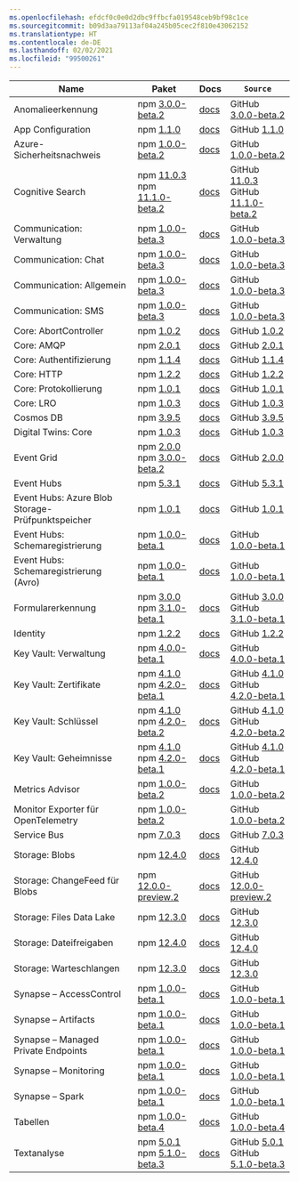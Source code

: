 ```yaml
---
ms.openlocfilehash: efdcf0c0e0d2dbc9ffbcfa019548ceb9bf98c1ce
ms.sourcegitcommit: b09d3aa79113af04a245b05cec2f810e43062152
ms.translationtype: HT
ms.contentlocale: de-DE
ms.lasthandoff: 02/02/2021
ms.locfileid: "99500261"
---
```

| Name | Paket | Docs | `Source` |
| ---- | ------- | ---- | ------ |
| Anomalieerkennung | npm [3.0.0-beta.2](https://www.npmjs.com/package/@azure/ai-anomaly-detector/v/3.0.0-beta.2) | [docs](/javascript/api/overview/azure/ai-anomaly-detector-readme/) | GitHub [3.0.0-beta.2](https://github.com/Azure/azure-sdk-for-js/tree/@azure/ai-anomaly-detector_3.0.0-beta.2/sdk/anomalydetector/ai-anomaly-detector/) |
| App Configuration | npm [1.1.0](https://www.npmjs.com/package/@azure/app-configuration/v/1.1.0) | [docs](/javascript/api/overview/azure/app-configuration-readme/) | GitHub [1.1.0](https://github.com/Azure/azure-sdk-for-js/tree/@azure/app-configuration_1.1.0/sdk/appconfiguration/app-configuration/) |
| Azure-Sicherheitsnachweis | npm [1.0.0-beta.2](https://www.npmjs.com/package/@azure/attestation/v/1.0.0-beta.2) | [docs](/javascript/api/overview/azure/attestation-readme/) | GitHub [1.0.0-beta.2](https://github.com/Azure/azure-sdk-for-js/tree/@azure/attestation_1.0.0-beta.2/sdk/attestation/attestation/) |
| Cognitive Search | npm [11.0.3](https://www.npmjs.com/package/@azure/search-documents/v/11.0.3)<br>npm [11.1.0-beta.2](https://www.npmjs.com/package/@azure/search-documents/v/11.1.0-beta.2) | [docs](/javascript/api/overview/azure/search-documents-readme/) | GitHub [11.0.3](https://github.com/Azure/azure-sdk-for-js/tree/@azure/search-documents_11.0.3/sdk/search/search-documents/)<br>GitHub [11.1.0-beta.2](https://github.com/Azure/azure-sdk-for-js/tree/@azure/search-documents_11.1.0-beta.2/sdk/search/search-documents/) |
| Communication: Verwaltung | npm [1.0.0-beta.3](https://www.npmjs.com/package/@azure/communication-administration/v/1.0.0-beta.3) | [docs](/javascript/api/overview/azure/communication-administration-readme/) | GitHub [1.0.0-beta.3](https://github.com/Azure/azure-sdk-for-js/tree/@azure/communication-administration_1.0.0-beta.3/sdk/communication/communication-administration/) |
| Communication: Chat | npm [1.0.0-beta.3](https://www.npmjs.com/package/@azure/communication-chat/v/1.0.0-beta.3) | [docs](/javascript/api/overview/azure/communication-chat-readme/) | GitHub [1.0.0-beta.3](https://github.com/Azure/azure-sdk-for-js/tree/@azure/communication-chat_1.0.0-beta.3/sdk/communication/communication-chat/) |
| Communication: Allgemein | npm [1.0.0-beta.3](https://www.npmjs.com/package/@azure/communication-common/v/1.0.0-beta.3) | [docs](/javascript/api/overview/azure/communication-common-readme/) | GitHub [1.0.0-beta.3](https://github.com/Azure/azure-sdk-for-js/tree/@azure/communication-common_1.0.0-beta.3/sdk/communication/communication-common/) |
| Communication: SMS | npm [1.0.0-beta.3](https://www.npmjs.com/package/@azure/communication-sms/v/1.0.0-beta.3) | [docs](/javascript/api/overview/azure/communication-sms-readme/) | GitHub [1.0.0-beta.3](https://github.com/Azure/azure-sdk-for-js/tree/@azure/communication-sms_1.0.0-beta.3/sdk/communication/communication-sms/) |
| Core: AbortController | npm [1.0.2](https://www.npmjs.com/package/@azure/abort-controller/v/1.0.2) | [docs](/javascript/api/overview/azure/abort-controller-readme/) | GitHub [1.0.2](https://github.com/Azure/azure-sdk-for-js/tree/@azure/abort-controller_1.0.2/sdk/core/abort-controller/) |
| Core: AMQP | npm [2.0.1](https://www.npmjs.com/package/@azure/core-amqp/v/2.0.1) | [docs](/javascript/api/overview/azure/core-amqp-readme/) | GitHub [2.0.1](https://github.com/Azure/azure-sdk-for-js/tree/@azure/core-amqp_2.0.1/sdk/core/core-amqp/) |
| Core: Authentifizierung | npm [1.1.4](https://www.npmjs.com/package/@azure/core-auth/v/1.1.4) | [docs](/javascript/api/overview/azure/core-auth-readme/) | GitHub [1.1.4](https://github.com/Azure/azure-sdk-for-js/tree/@azure/core-auth_1.1.4/sdk/core/core-auth/) |
| Core: HTTP | npm [1.2.2](https://www.npmjs.com/package/@azure/core-http/v/1.2.2) | [docs](/javascript/api/overview/azure/core-http-readme/) | GitHub [1.2.2](https://github.com/Azure/azure-sdk-for-js/tree/@azure/core-http_1.2.2/sdk/core/core-http/) |
| Core: Protokollierung | npm [1.0.1](https://www.npmjs.com/package/@azure/logger/v/1.0.1) | [docs](/javascript/api/overview/azure/logger-readme/) | GitHub [1.0.1](https://github.com/Azure/azure-sdk-for-js/tree/@azure/logger_1.0.1/sdk/core/logger/) |
| Core: LRO | npm [1.0.3](https://www.npmjs.com/package/@azure/core-lro/v/1.0.3) | [docs](/javascript/api/overview/azure/core-lro-readme/) | GitHub [1.0.3](https://github.com/Azure/azure-sdk-for-js/tree/@azure/core-lro_1.0.3/sdk/core/core-lro/) |
| Cosmos DB | npm [3.9.5](https://www.npmjs.com/package/@azure/cosmos/v/3.9.5) | [docs](/javascript/api/overview/azure/cosmos-readme/) | GitHub [3.9.5](https://github.com/Azure/azure-sdk-for-js/tree/@azure/cosmos_3.9.5/sdk/cosmosdb/cosmos/) |
| Digital Twins: Core | npm [1.0.3](https://www.npmjs.com/package/@azure/digital-twins-core/v/1.0.3) | [docs](/javascript/api/overview/azure/digital-twins-core-readme/) | GitHub [1.0.3](https://github.com/Azure/azure-sdk-for-js/tree/@azure/digital-twins-core_1.0.3/sdk/digitaltwins/digital-twins-core/) |
| Event Grid | npm [2.0.0](https://www.npmjs.com/package/@azure/eventgrid/v/2.0.0)<br>npm [3.0.0-beta.2](https://www.npmjs.com/package/@azure/eventgrid/v/3.0.0-beta.2) | [docs](/javascript/api/overview/azure/eventgrid-readme/) | GitHub [2.0.0](https://github.com/Azure/azure-sdk-for-js/tree/master/sdk/eventgrid/eventgrid) |
| Event Hubs | npm [5.3.1](https://www.npmjs.com/package/@azure/event-hubs/v/5.3.1) | [docs](/javascript/api/overview/azure/event-hubs-readme/) | GitHub [5.3.1](https://github.com/Azure/azure-sdk-for-js/tree/@azure/event-hubs_5.3.1/sdk/eventhub/event-hubs/) |
| Event Hubs: Azure Blob Storage-Prüfpunktspeicher | npm [1.0.1](https://www.npmjs.com/package/@azure/eventhubs-checkpointstore-blob/v/1.0.1) | [docs](/javascript/api/overview/azure/eventhubs-checkpointstore-blob-readme/) | GitHub [1.0.1](https://github.com/Azure/azure-sdk-for-js/tree/@azure/eventhubs-checkpointstore-blob_1.0.1/sdk/eventhub/eventhubs-checkpointstore-blob/) |
| Event Hubs: Schemaregistrierung | npm [1.0.0-beta.1](https://www.npmjs.com/package/@azure/schema-registry/v/1.0.0-beta.1) | [docs](/javascript/api/overview/azure/schema-registry-readme/) | GitHub [1.0.0-beta.1](https://github.com/Azure/azure-sdk-for-js/tree/@azure/schema-registry_1.0.0-beta.1/sdk/schemaregistry/schema-registry/) |
| Event Hubs: Schemaregistrierung (Avro) | npm [1.0.0-beta.1](https://www.npmjs.com/package/@azure/schema-registry-avro/v/1.0.0-beta.1) | [docs](/javascript/api/overview/azure/schema-registry-avro-readme/) | GitHub [1.0.0-beta.1](https://github.com/Azure/azure-sdk-for-js/tree/@azure/schema-registry-avro_1.0.0-beta.1/sdk/schemaregistry/schema-registry-avro/) |
| Formularerkennung | npm [3.0.0](https://www.npmjs.com/package/@azure/ai-form-recognizer/v/3.0.0)<br>npm [3.1.0-beta.1](https://www.npmjs.com/package/@azure/ai-form-recognizer/v/3.1.0-beta.1) | [docs](/javascript/api/overview/azure/ai-form-recognizer-readme/) | GitHub [3.0.0](https://github.com/Azure/azure-sdk-for-js/tree/@azure/ai-form-recognizer_3.0.0/sdk/formrecognizer/ai-form-recognizer/)<br>GitHub [3.1.0-beta.1](https://github.com/Azure/azure-sdk-for-js/tree/@azure/ai-form-recognizer_3.1.0-beta.1/sdk/formrecognizer/ai-form-recognizer/) |
| Identity | npm [1.2.2](https://www.npmjs.com/package/@azure/identity/v/1.2.2) | [docs](/javascript/api/overview/azure/identity-readme/) | GitHub [1.2.2](https://github.com/Azure/azure-sdk-for-js/tree/@azure/identity_1.2.2/sdk/identity/identity/) |
| Key Vault: Verwaltung | npm [4.0.0-beta.1](https://www.npmjs.com/package/@azure/keyvault-admin/v/4.0.0-beta.1) | [docs](/javascript/api/overview/azure/keyvault-admin-readme/) | GitHub [4.0.0-beta.1](https://github.com/Azure/azure-sdk-for-js/tree/@azure/keyvault-admin_4.0.0-beta.1/sdk/keyvault/keyvault-admin/) |
| Key Vault: Zertifikate | npm [4.1.0](https://www.npmjs.com/package/@azure/keyvault-certificates/v/4.1.0)<br>npm [4.2.0-beta.1](https://www.npmjs.com/package/@azure/keyvault-certificates/v/4.2.0-beta.1) | [docs](/javascript/api/overview/azure/keyvault-certificates-readme/) | GitHub [4.1.0](https://github.com/Azure/azure-sdk-for-js/tree/@azure/keyvault-certificates_4.1.0/sdk/keyvault/keyvault-certificates/)<br>GitHub [4.2.0-beta.1](https://github.com/Azure/azure-sdk-for-js/tree/@azure/keyvault-certificates_4.2.0-beta.1/sdk/keyvault/keyvault-certificates/) |
| Key Vault: Schlüssel | npm [4.1.0](https://www.npmjs.com/package/@azure/keyvault-keys/v/4.1.0)<br>npm [4.2.0-beta.2](https://www.npmjs.com/package/@azure/keyvault-keys/v/4.2.0-beta.2) | [docs](/javascript/api/overview/azure/keyvault-keys-readme/) | GitHub [4.1.0](https://github.com/Azure/azure-sdk-for-js/tree/@azure/keyvault-keys_4.1.0/sdk/keyvault/keyvault-keys/)<br>GitHub [4.2.0-beta.2](https://github.com/Azure/azure-sdk-for-js/tree/@azure/keyvault-keys_4.2.0-beta.2/sdk/keyvault/keyvault-keys/) |
| Key Vault: Geheimnisse | npm [4.1.0](https://www.npmjs.com/package/@azure/keyvault-secrets/v/4.1.0)<br>npm [4.2.0-beta.1](https://www.npmjs.com/package/@azure/keyvault-secrets/v/4.2.0-beta.1) | [docs](/javascript/api/overview/azure/keyvault-secrets-readme/) | GitHub [4.1.0](https://github.com/Azure/azure-sdk-for-js/tree/@azure/keyvault-secrets_4.1.0/sdk/keyvault/keyvault-secrets/)<br>GitHub [4.2.0-beta.1](https://github.com/Azure/azure-sdk-for-js/tree/@azure/keyvault-secrets_4.2.0-beta.1/sdk/keyvault/keyvault-secrets/) |
| Metrics Advisor | npm [1.0.0-beta.2](https://www.npmjs.com/package/@azure/ai-metrics-advisor/v/1.0.0-beta.2) | [docs](/javascript/api/overview/azure/ai-metrics-advisor-readme/) | GitHub [1.0.0-beta.2](https://github.com/Azure/azure-sdk-for-js/tree/@azure/ai-metrics-advisor_1.0.0-beta.2/sdk/metricsadvisor/ai-metrics-advisor/) |
| Monitor Exporter für OpenTelemetry | npm [1.0.0-beta.2](https://www.npmjs.com/package/@azure/opentelemetry-exporter-azure-monitor/v/1.0.0-beta.2) |  | GitHub [1.0.0-beta.2](https://github.com/Azure/azure-sdk-for-js/tree/@azure/opentelemetry-exporter-azure-monitor_1.0.0-beta.2/sdk/monitor/opentelemetry-exporter-azure-monitor/) |
| Service Bus | npm [7.0.3](https://www.npmjs.com/package/@azure/service-bus/v/7.0.3) | [docs](/javascript/api/overview/azure/service-bus-readme/) | GitHub [7.0.3](https://github.com/Azure/azure-sdk-for-js/tree/@azure/service-bus_7.0.3/sdk/servicebus/service-bus/) |
| Storage: Blobs | npm [12.4.0](https://www.npmjs.com/package/@azure/storage-blob/v/12.4.0) | [docs](/javascript/api/overview/azure/storage-blob-readme/) | GitHub [12.4.0](https://github.com/Azure/azure-sdk-for-js/tree/@azure/storage-blob_12.4.0/sdk/storage/storage-blob/) |
| Storage: ChangeFeed für Blobs | npm [12.0.0-preview.2](https://www.npmjs.com/package/@azure/storage-blob-changefeed/v/12.0.0-preview.2) | [docs](/javascript/api/overview/azure/storage-blob-changefeed-readme/) | GitHub [12.0.0-preview.2](https://github.com/Azure/azure-sdk-for-js/tree/@azure/storage-blob-changefeed_12.0.0-preview.2/sdk/storage/storage-blob-changefeed/) |
| Storage: Files Data Lake | npm [12.3.0](https://www.npmjs.com/package/@azure/storage-file-datalake/v/12.3.0) | [docs](/javascript/api/overview/azure/storage-file-datalake-readme/) | GitHub [12.3.0](https://github.com/Azure/azure-sdk-for-js/tree/@azure/storage-file-datalake_12.3.0/sdk/storage/storage-file-datalake/) |
| Storage: Dateifreigaben | npm [12.4.0](https://www.npmjs.com/package/@azure/storage-file-share/v/12.4.0) | [docs](/javascript/api/overview/azure/storage-file-share-readme/) | GitHub [12.4.0](https://github.com/Azure/azure-sdk-for-js/tree/@azure/storage-file-share_12.4.0/sdk/storage/storage-file-share/) |
| Storage: Warteschlangen | npm [12.3.0](https://www.npmjs.com/package/@azure/storage-queue/v/12.3.0) | [docs](/javascript/api/overview/azure/storage-queue-readme/) | GitHub [12.3.0](https://github.com/Azure/azure-sdk-for-js/tree/@azure/storage-queue_12.3.0/sdk/storage/storage-queue/) |
| Synapse – AccessControl | npm [1.0.0-beta.1](https://www.npmjs.com/package/@azure/synapse-access-control/v/1.0.0-beta.1) | [docs](/javascript/api/overview/azure/synapse-access-control-readme/) | GitHub [1.0.0-beta.1](https://github.com/Azure/azure-sdk-for-js/tree/@azure/synapse-access-control_1.0.0-beta.1/sdk/synapse/synapse-access-control/) |
| Synapse – Artifacts | npm [1.0.0-beta.1](https://www.npmjs.com/package/@azure/synapse-artifacts/v/1.0.0-beta.1) | [docs](/javascript/api/overview/azure/synapse-artifacts-readme/) | GitHub [1.0.0-beta.1](https://github.com/Azure/azure-sdk-for-js/tree/@azure/synapse-artifacts_1.0.0-beta.1/sdk/synapse/synapse-artifacts/) |
| Synapse – Managed Private Endpoints | npm [1.0.0-beta.1](https://www.npmjs.com/package/@azure/synapse-managed-private-endpoints/v/1.0.0-beta.1) | [docs](/javascript/api/overview/azure/synapse-managed-private-endpoints-readme/) | GitHub [1.0.0-beta.1](https://github.com/Azure/azure-sdk-for-js/tree/@azure/synapse-managed-private-endpoints_1.0.0-beta.1/sdk/synapse/synapse-managed-private-endpoints/) |
| Synapse – Monitoring | npm [1.0.0-beta.1](https://www.npmjs.com/package/@azure/synapse-monitoring/v/1.0.0-beta.1) | [docs](/javascript/api/overview/azure/synapse-monitoring-readme/) | GitHub [1.0.0-beta.1](https://github.com/Azure/azure-sdk-for-js/tree/@azure/synapse-monitoring_1.0.0-beta.1/sdk/synapse/synapse-monitoring/) |
| Synapse – Spark | npm [1.0.0-beta.1](https://www.npmjs.com/package/@azure/synapse-spark/v/1.0.0-beta.1) | [docs](/javascript/api/overview/azure/synapse-spark-readme/) | GitHub [1.0.0-beta.1](https://github.com/Azure/azure-sdk-for-js/tree/@azure/synapse-spark_1.0.0-beta.1/sdk/synapse/synapse-spark/) |
| Tabellen | npm [1.0.0-beta.4](https://www.npmjs.com/package/@azure/data-tables/v/1.0.0-beta.4) | [docs](/javascript/api/overview/azure/data-tables-readme/) | GitHub [1.0.0-beta.4](https://github.com/Azure/azure-sdk-for-js/tree/@azure/data-tables_1.0.0-beta.4/sdk/tables/data-tables/) |
| Textanalyse | npm [5.0.1](https://www.npmjs.com/package/@azure/ai-text-analytics/v/5.0.1)<br>npm [5.1.0-beta.3](https://www.npmjs.com/package/@azure/ai-text-analytics/v/5.1.0-beta.3) | [docs](/javascript/api/overview/azure/ai-text-analytics-readme/) | GitHub [5.0.1](https://github.com/Azure/azure-sdk-for-js/tree/@azure/ai-text-analytics_5.0.1/sdk/textanalytics/ai-text-analytics/)<br>GitHub [5.1.0-beta.3](https://github.com/Azure/azure-sdk-for-js/tree/@azure/ai-text-analytics_5.1.0-beta.3/sdk/textanalytics/ai-text-analytics/) |
